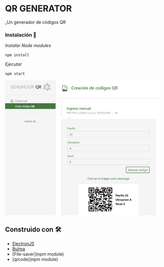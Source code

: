 # QR GENERATOR
_Un generador de códigos QR 
 

### Instalación 🔧

_Instalar Node modules_

```
npm install
```

_Ejecutar_

```
npm start
```

![Home](/screenshots/qr-generator.png "Interfaz principal")



## Construido con 🛠️

* [ElectronJS](https://www.electronjs.org/)
* [Bulma](https://bulma.io/)
* [File-saver](npm module) 
* [qrcode](npm module)
